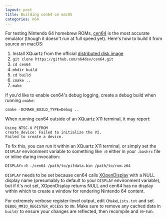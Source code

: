 ```yaml
---
layout: post
title: Building cen64 on macOS
categories: n64
---
```

For testing Nintendo 64 homebrew ROMs, [cen64](https://github.com/n64dev/cen64) is the most accurate emulator (though it doesn't run at full speed yet). Here's how to build it from source on macOS:

1. Install XQuartz from the official [distributed disk image](https://www.xquartz.org/)
1. `git clone https://github.com/n64dev/cen64.git`
1. `cd cen64`
1. `mkdir build`
1. `cd build`
1. `cmake ..`
1. `make`

If you'd like to enable cen64's debug logging, create a debug build when running `cmake`:

    cmake -DCMAKE_BUILD_TYPE=Debug ..

When running cen64 outside of an XQuartz X11 terminal, it may report:

    Using NTSC-U PIFROM
    create_device: Failed to initialize the VI.
    Failed to create a device.

To fix this, you can run it within an XQuartz X11 terminal, or simply set the `DISPLAY` environment variable to something like `:0` either in your `.bashrc` file or inline during invocation:

    DISPLAY=:0 ./cen64 /path/to/pifdata.bin /path/to/rom.z64

`DISPLAY` needs to be set because cen64 calls [XOpenDisplay](https://tronche.com/gui/x/xlib/display/opening.html) with a NULL display name (presumably to default to your `DISPLAY` environment variable), but if it's not set, XOpenDisplay returns NULL and cen64 has no display within which to create a window for rendering Nintendo 64 content.

For extremely verbose register-level output, edit `CMakeLists.txt` and set `DEBUG_MMIO_REGISTER_ACCESS` to `ON`. Make sure to remove any cached data in `build/` to ensure your changes are reflected, then recompile and re-run.
